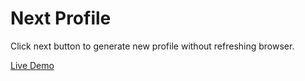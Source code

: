 # Next Profile

Click next button to generate new profile without refreshing browser.

[Live Demo](https://golamrabbiazad.github.io/next-profile/)
